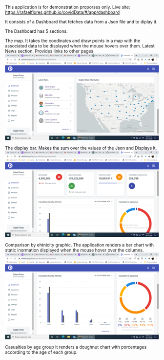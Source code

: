 This application is for demonstration proporses only.
Live site: https://rafaelflores.github.io/covidData/#/app/dashboard

It consists of a Dashboard that fetches data from a Json file and to diplay it.

The Dashboard has 5 sections.

The map.
It takes the coodinates and draw points in a map with the associated data to be displayed when the mouse hovers over them.
Latest News section.
Provides links to other pages
![Map-image](https://github.com/RafaelFlores/covidData/blob/main/src/images/map.png)

The display bar.
Makes the sum over the values of the Json and Displays it. 
![Info-image](https://github.com/RafaelFlores/covidData/blob/main/src/images/infoDisplay.png)


Comparison by ehtnicity graphic.
The application renders a bar chart with static inormation displayed when the mouse hover over the columns. 
![bar-image](https://github.com/RafaelFlores/covidData/blob/main/src/images/barChart.png)

Casualties by age group
It renders a doughnut chart with porcentages according to the age of each group.






